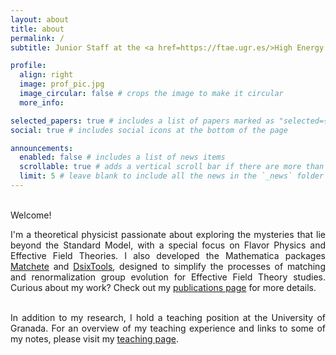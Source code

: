 ```yaml
---
layout: about
title: about
permalink: /
subtitle: Junior Staff at the <a href=https://ftae.ugr.es/>High Energy Theory Group</a> in the Univerisity of Granada.

profile:
  align: right
  image: prof_pic.jpg
  image_circular: false # crops the image to make it circular
  more_info: 

selected_papers: true # includes a list of papers marked as "selected={true}"
social: true # includes social icons at the bottom of the page

announcements:
  enabled: false # includes a list of news items
  scrollable: true # adds a vertical scroll bar if there are more than 3 news items
  limit: 5 # leave blank to include all the news in the `_news` folder
---
```


<br>Welcome!

<div style="text-align: justify;">
I'm a theoretical physicist passionate about exploring the mysteries that lie beyond the Standard Model, with a special focus on Flavor Physics and Effective Field Theories. I also developed the Mathematica packages <a href="https://gitlab.com/matchete/matchete">Matchete</a> and <a href="https://dsixtools.github.io/">DsixTools</a>, designed to simplify the processes of matching and renormalization group evolution for Effective Field Theory studies. Curious about my work? Check out my <a href="/publications">publications page</a> for more details.
<br/> 

<br>In addition to my research, I hold a teaching position at the University of Granada. For an overview of my teaching experience and links to some of my notes, please visit my <a href="/teaching">teaching page</a>.
</div>

